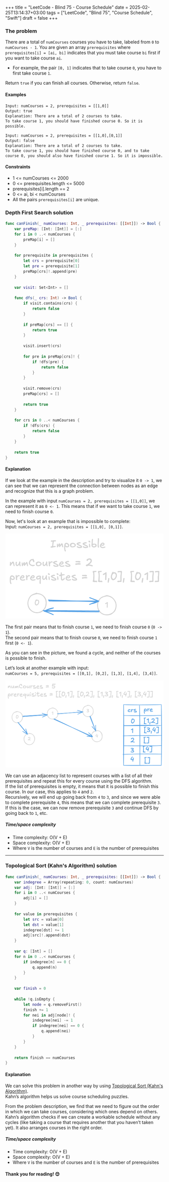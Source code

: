 +++
title = "LeetCode - Blind 75 - Course Schedule"
date = 2025-02-25T13:14:37+03:00
tags = ["LeetCode", "Blind 75", "Course Schedule", "Swift"]
draft = false
+++

### The problem  
There are a total of `numCourses` courses you have to take, labeled from `0` to `numCourses - 1`. You are given an array `prerequisites` where `prerequisites[i] = [ai, bi]` indicates that you must take course `bi` first if you want to take course `ai`.  

* For example, the pair `[0, 1]` indicates that to take course `0`, you have to first take course `1`.  

Return `true` if you can finish all courses. Otherwise, return `false`.  

#### Examples  

```  
Input: numCourses = 2, prerequisites = [[1,0]]  
Output: true  
Explanation: There are a total of 2 courses to take.  
To take course 1, you should have finished course 0. So it is possible.  
```  

```  
Input: numCourses = 2, prerequisites = [[1,0],[0,1]]  
Output: false  
Explanation: There are a total of 2 courses to take.  
To take course 1, you should have finished course 0, and to take course 0, you should also have finished course 1. So it is impossible.  
```  

#### Constraints  
* 1 <= numCourses <= 2000  
* 0 <= prerequisites.length <= 5000  
* prerequisites[i].length == 2  
* 0 <= ai, bi < numCourses  
* All the pairs `prerequisites[i]` are unique.  

### Depth First Search solution  

```swift  
func canFinish(_ numCourses: Int, _ prerequisites: [[Int]]) -> Bool {  
    var preMap: [Int: [Int]] = [:]  
    for i in 0 ..< numCourses {  
        preMap[i] = []  
    }  

    for prerequisite in prerequisites {  
        let crs = prerequisite[0]  
        let pre = prerequisite[1]  
        preMap[crs]!.append(pre)  
    }  

    var visit: Set<Int> = []  

    func dfs(_ crs: Int) -> Bool {  
        if visit.contains(crs) {  
            return false  
        }  

        if preMap[crs] == [] {  
            return true  
        }  

        visit.insert(crs)  

        for pre in preMap[crs]! {  
            if !dfs(pre) {  
                return false  
            }  
        }  

        visit.remove(crs)  
        preMap[crs] = []  

        return true  
    }  

    for crs in 0 ..< numCourses {  
        if !dfs(crs) {  
            return false  
        }  
    }  

    return true  
}  
```  

#### Explanation  
If we look at the example in the description and try to visualize it `0 -> 1`, we can see that we can represent the connection between nodes as an edge and recognize that this is a graph problem.  

In the example with input `numCourses = 2, prerequisites = [[1,0]]`, we can represent it as `0 <- 1`. This means that if we want to take course `1`, we need to finish course `0`.  

Now, let's look at an example that is impossible to complete:  
Input: `numCourses = 2, prerequisites = [[1,0], [0,1]]`.  

![alt image](images/p-207.png#center)  

The first pair means that to finish course `1`, we need to finish course `0` (`0 -> 1`).  
The second pair means that to finish course `0`, we need to finish course `1` first (`0 <- 1`).  

As you can see in the picture, we found a cycle, and neither of the courses is possible to finish.  

Let’s look at another example with input:  
`numCourses = 5, prerequisites = [[0,1], [0,2], [1,3], [1,4], [3,4]]`.  

![alt image](images/p-207-1.png#center)  

We can use an adjacency list to represent courses with a list of all their prerequisites and repeat this for every course using the DFS algorithm.  
If the list of prerequisites is empty, it means that it is possible to finish this course. In our case, this applies to `4` and `2`.  
Recursively, we will end up going back from `4` to `3`, and since we were able to complete prerequisite `4`, this means that we can complete prerequisite `3`.  
If this is the case, we can now remove prerequisite `3` and continue DFS by going back to `1`, etc.  

##### Time/space complexity  
* Time complexity: O(V + E)  
* Space complexity: O(V + E)  
* Where `V` is the number of courses and `E` is the number of prerequisites  

---

### Topological Sort (Kahn's Algorithm) solution  

```swift  
func canFinish(_ numCourses: Int, _ prerequisites: [[Int]]) -> Bool {  
    var indegree = Array(repeating: 0, count: numCourses)  
    var adj: [Int: [Int]] = [:]  
    for i in 0 ..< numCourses {  
        adj[i] = []  
    }  

    for value in prerequisites {  
        let src = value[0]  
        let dst = value[1]  
        indegree[dst] += 1  
        adj[src]!.append(dst)  
    }  

    var q: [Int] = []  
    for n in 0 ..< numCourses {  
        if indegree[n] == 0 {  
            q.append(n)  
        }  
    }  

    var finish = 0  

    while !q.isEmpty {  
        let node = q.removeFirst()  
        finish += 1  
        for nei in adj[node]! {  
            indegree[nei] -= 1  
            if indegree[nei] == 0 {  
                q.append(nei)  
            }  
        }  
    }  

    return finish == numCourses  
}  
```  

#### Explanation  
We can solve this problem in another way by using [Topological Sort (Kahn's Algorithm)](https://en.wikipedia.org/wiki/Topological_sorting#Kahn's_algorithm).  
Kahn’s algorithm helps us solve course scheduling puzzles.  

From the problem description, we find that we need to figure out the order in which we can take courses, considering which ones depend on others.  
Kahn’s algorithm checks if we can create a workable schedule without any cycles (like taking a course that requires another that you haven’t taken yet). It also arranges courses in the right order.  

##### Time/space complexity  
* Time complexity: O(V + E)  
* Space complexity: O(V + E)  
* Where `V` is the number of courses and `E` is the number of prerequisites  

#### Thank you for reading! 😊
